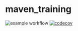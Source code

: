 # maven_training
![example workflow](https://github.com/BenjaminNormand1717/maven_training/actions/workflows/build.yml/badge.svg)
[![codecov](https://codecov.io/gh/BenjaminNormand1717/maven_training/branch/main/graph/badge.svg?token=WPE54AY1VV)](https://codecov.io/gh/BenjaminNormand1717/maven_training)
